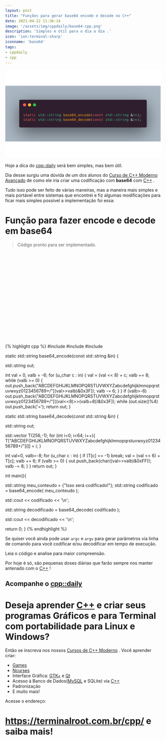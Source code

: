 ```yaml
---
layout: post
title: "Funções para gerar base64 encode e decode no C++"
date: 2021-04-22 11:36:14
image: '/assets/img/cppdaily/base64-cpp.png'
description: 'Simples e útil para o dia a dia .'
icon: 'ion:terminal-sharp'
iconname: 'base64'
tags:
- cppdaily
- cpp
---
```


![Funções para gerar base64 encode e decode no C++](/assets/img/cppdaily/base64-cpp.png)

Hoje a dica do [cpp::daily](https://terminalroot.com.br/tags#cppdaily) será bem simples, mas bem útil.

Dia desse surgiu uma dúvida de um dos alunos do [Curso de C++ Moderno Avançado](https://terminalroot.com.br/cpp) de como ele iria criar uma codificação com **base64** com [C++](https://terminalroot.com.br/cpp) .

Tudo isso pode ser feito de várias maneiras, mas a maneira mais simples e mais portável entre sistemas que encontrei e fiz algumas modificações para ficar mais simples possível a implementação foi essa:


# Função para fazer encode e decode em base64
> Código pronto para ser implementado.

<!-- QUADRADO -->
<script async src="//pagead2.googlesyndication.com/pagead/js/adsbygoogle.js"></script>
<ins class="adsbygoogle"
style="display:inline-block;width:336px;height:280px"
data-ad-client="ca-pub-2838251107855362"
data-ad-slot="5351066970"></ins>
<script>
(adsbygoogle = window.adsbygoogle || []).push({});
</script>


{% highlight cpp %}
#include <iostream>
#include <vector>
#include <algorithm>

static std::string base64_encode(const std::string &in) {

  std::string out;

  int val = 0, valb = -6;
  for (u_char c : in) {
    val = (val << 8) + c;
    valb += 8;
    while (valb >= 0) {
      out.push_back("ABCDEFGHIJKLMNOPQRSTUVWXYZabcdefghijklmnopqrstuvwxyz0123456789+/"[(val>>valb)&0x3F]);
      valb -= 6;
    }
  }
  if (valb>-6) out.push_back("ABCDEFGHIJKLMNOPQRSTUVWXYZabcdefghijklmnopqrstuvwxyz0123456789+/"[((val<<8)>>(valb+8))&0x3F]);
  while (out.size()%4) out.push_back('=');
  return out;
}

static std::string base64_decode(const std::string &in) {

  std::string out;

  std::vector<int> T(256,-1);
  for (int i=0; i<64; i++){
    T["ABCDEFGHIJKLMNOPQRSTUVWXYZabcdefghijklmnopqrstuvwxyz0123456789+/"[i]] = i;
  }

  int val=0, valb=-8;
  for (u_char c : in) {
    if (T[c] == -1) break;
    val = (val << 6) + T[c];
    valb += 6;
    if (valb >= 0) {
      out.push_back(char((val>>valb)&0xFF));
      valb -= 8;
    }
  }
  return out;
}

int main(){

  std::string meu_conteudo = {"Isso será codificado!"};
  std::string codificado = base64_encode( meu_conteudo );

  std::cout << codificado << '\n';

  std::string decodificado = base64_decode( codificado );

  std::cout << decodificado << '\n';

  return 0;
}
{% endhighlight %}

Se quiser você ainda pode usar `argc` e `argv` para gerar parâmetros via linha de comando para você codificar e/ou decodificar em tempo de execução.

Leia o código e analise para maior compreensão.

Por hoje é só, são pequenas doses diárias que farão sempre nos manter antenado com o [C++](https://terminalroot.com.br/cpp/) !

## Acompanhe o [cpp::daily](https://terminalroot.com.br/tags#cppdaily)

# Deseja aprender [C++](https://terminalroot.com.br/cpp/) e criar seus programas Gráficos e para Terminal com portabilidade para Linux e Windows?
Então se inscreva nos nossos [Cursos de C++ Moderno](https://terminalroot.com.br/cpp/) . Você aprender criar:
- [Games](https://terminalroot.com.br/tags#games)
- [Ncurses](https://terminalroot.com.br/2021/02/crie-programas-graficos-no-terminal-com-cpp-e-ncurses.html)
- Interface Gráfica: [GTK+](https://terminalroot.com.br/2020/08/anjuta-o-melhor-ide-para-c-com-gtkmm.html) e [Qt](https://terminalroot.com.br/2021/02/gerencie-suas-contas-financeiras-pessoais-com-terminal-finances.html)
- Acesso à Banco de Dados([MySQL](https://terminalroot.com.br/mysql/) e SQLite) via [C++](https://terminalroot.com.br/cpp/)
- Padronização
- E muito mais!

Acesse o endereço:
# <https://terminalroot.com.br/cpp/> e saiba mais!

<!-- RETANGULO LARGO -->
<script async src="https://pagead2.googlesyndication.com/pagead/js/adsbygoogle.js"></script>
<!-- Informat -->
<ins class="adsbygoogle"
style="display:block"
data-ad-client="ca-pub-2838251107855362"
data-ad-slot="2327980059"
data-ad-format="auto"
data-full-width-responsive="true"></ins>
<script>
(adsbygoogle = window.adsbygoogle || []).push({});
</script>

